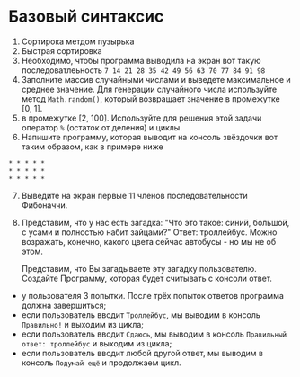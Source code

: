 # Базовый синтаксис

1. Сортирока метдом пузырька
2. Быстрая сортировка
3. Необходимо, чтобы программа выводила на экран вот такую последоватлеьность 
```7 14 21 28 35 42 49 56 63 70 77 84 91 98```
4. Заполните массив случайными числами и выведете максимальное и среднее значение.
Для генерации случайного числа используйте метод ```Math.random()```, который возвращает значение
в промежутке [0, 1].
5. в промежутке [2, 100]. Используйте для решения этой задачи оператор ```%``` (остаток от деления) и циклы.
6. Напишите программу, которая выводит на консоль звёздочки вот таким образом, как в примере ниже
```
* * * * *
* * * * *
* * * * *
```
7. Выведите на экран первые 11 членов последовательности Фибоначчи.
8. Представим, что у нас есть загадка: "Что это такое: синий, 
большой, с усами и полностью набит зайцами?" Ответ: троллейбус.
Можно возражать, конечно, какого цвета сейчас автобусы - но мы не об этом.

    Представим, что Вы загадываете эту загадку пользователю. Создайте
Программу, которая будет считывать с консоли ответ.
* у пользователя 3 попытки. После трёх попыток ответов программа
должна завершиться;
* если пользователь вводит ```Троллейбус```, мы выводим в консоль
```Правильно!``` и выходим из цикла;
* если пользователь вводит ```Сдаюсь```, мы выводим в консоль
```Правильный ответ: троллейбус``` и выходим из цикла;
* если пользователь вводит любой другой ответ, мы выводим в консоль
```Подумай ещё``` и продолжаем цикл.


